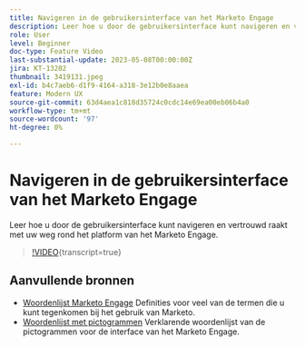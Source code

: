 ```yaml
---
title: Navigeren in de gebruikersinterface van het Marketo Engage
description: Leer hoe u door de gebruikersinterface kunt navigeren en vertrouwd raakt met uw weg rond het platform van het Marketo Engage.
role: User
level: Beginner
doc-type: Feature Video
last-substantial-update: 2023-05-08T00:00:00Z
jira: KT-13202
thumbnail: 3419131.jpeg
exl-id: b4c7aeb6-d1f9-4164-a318-3e12b0e8aaea
feature: Modern UX
source-git-commit: 63d4aea1c818d35724c0cdc14e69ea00eb06b4a0
workflow-type: tm+mt
source-wordcount: '97'
ht-degree: 0%

---
```


# Navigeren in de gebruikersinterface van het Marketo Engage

Leer hoe u door de gebruikersinterface kunt navigeren en vertrouwd raakt met uw weg rond het platform van het Marketo Engage.

>[!VIDEO](https://video.tv.adobe.com/v/3419131/?learn=on){transcript=true}

## Aanvullende bronnen

* [Woordenlijst Marketo Engage](https://experienceleague.adobe.com/docs/marketo/using/getting-started-with-marketo/marketo-glossary.html?lang=en)
Definities voor veel van de termen die u kunt tegenkomen bij het gebruik van Marketo.
* [Woordenlijst met pictogrammen](https://experienceleague.adobe.com/docs/marketo/using/product-docs/marketo-engage-modern-ux/icon-glossary.html?lang=en)
Verklarende woordenlijst van de pictogrammen voor de interface van het Marketo Engage.
